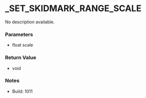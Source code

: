 # _SET_SKIDMARK_RANGE_SCALE

No description available.

### Parameters
* float scale

### Return Value
* void

### Notes
* Build: 1011

